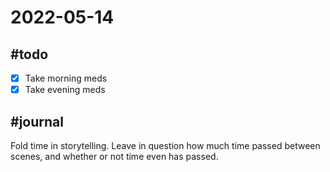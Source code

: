 # 2022-05-14
## #todo 
- [x] Take morning meds
- [x] Take evening meds

## #journal 
Fold time in storytelling. Leave in question how much time passed between scenes, and whether or not time even has passed.




